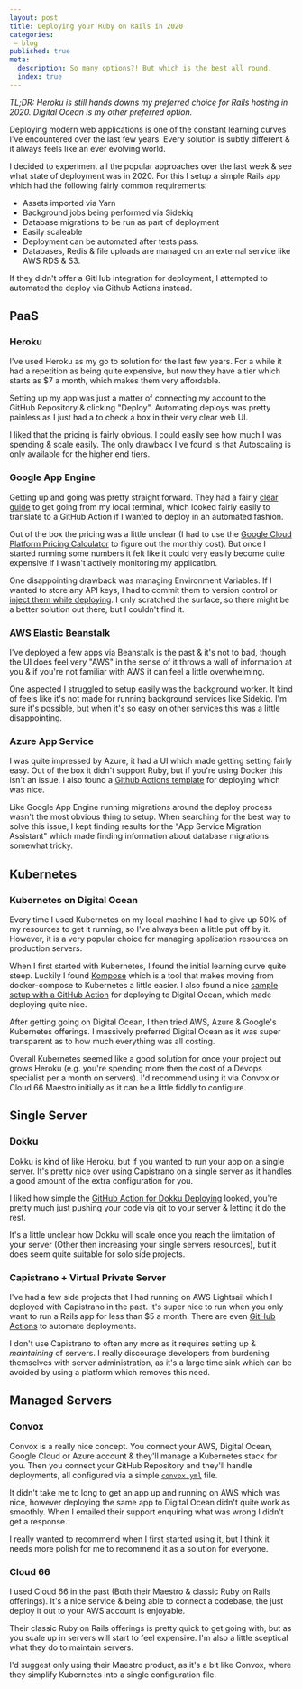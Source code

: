 ```yaml
---
layout: post
title: Deploying your Ruby on Rails in 2020
categories:
 – blog
published: true
meta:
  description: So many options?! But which is the best all round.
  index: true
---
```


_TL;DR: Heroku is still hands downs my preferred choice for Rails hosting in 2020. Digital Ocean is my other preferred option._

Deploying modern web applications is one of the constant learning curves I've encountered over the last few years. Every solution is subtly different & it always feels like an ever evolving world.

I decided to experiment all the popular approaches over the last week & see what state of deployment was in 2020. For this I setup a simple Rails app which had the following fairly common requirements:

* Assets imported via Yarn
* Background jobs being performed via Sidekiq
* Database migrations to be run as part of deployment
* Easily scaleable
* Deployment can be automated after tests pass.
* Databases, Redis & file uploads are managed on an external service like AWS RDS & S3.

If they didn't offer a GitHub integration for deployment, I attempted to automated the deploy via Github Actions instead.

## PaaS

### Heroku

I've used Heroku as my go to solution for the last few years. For a while it had a repetition as being quite expensive, but now they have a tier which starts as $7 a month, which makes them very affordable.

Setting up my app was just a matter of connecting my account to the GitHub Repository & clicking "Deploy". Automating deploys was pretty painless as I just had a to check a box in their very clear web UI.

I liked that the pricing is fairly obvious. I could easily see how much I was spending & scale easily. The only drawback I've found is that Autoscaling is only available for the higher end tiers.

### Google App Engine

Getting up and going was pretty straight forward. They had a fairly [clear guide](https://cloud.google.com/ruby/rails/using-cloudsql-postgres) to get going from my local terminal, which looked fairly easily to translate to a GitHub Action if I wanted to deploy in an automated fashion.

Out of the box the pricing was a little unclear (I had to use the [Google Cloud Platform Pricing Calculator](https://cloud.google.com/products/calculator/) to figure out the monthly cost). But once I started running some numbers it felt like it could very easily become quite expensive if I wasn't actively monitoring my application.

One disappointing drawback was managing Environment Variables. If I wanted to store any API keys, I had to commit them to version control or [inject them while deploying](https://dev.to/mungell/google-cloud-app-engine-environment-variables-5990). I only scratched the surface, so there might be a better solution out there, but I couldn't find it.

### AWS Elastic Beanstalk

I've deployed a few apps via Beanstalk is the past & it's not to bad, though the UI does feel very "AWS" in the sense of it throws a wall of information at you & if you're not familiar with AWS it can feel a little overwhelming.

One aspected I struggled to setup easily was the background worker. It kind of feels like it's not made for running background services like Sidekiq. I'm sure it's possible, but when it's so easy on other services this was a little disappointing.

### Azure App Service

I was quite impressed by Azure, it had a UI which made getting setting fairly easy. Out of the box it didn't support Ruby, but if you're using Docker this isn't an issue. I also found a [Github Actions template](https://github.com/Azure/actions-workflow-samples/blob/master/AppService/docker-webapp-container-on-azure.yml) for deploying which was nice.

Like Google App Engine running migrations around the deploy process wasn't the most obvious thing to setup. When searching for the best way to solve this issue, I kept finding results for the "App Service Migration Assistant" which made finding information about database migrations somewhat tricky.

## Kubernetes

### Kubernetes on Digital Ocean

Every time I used Kubernetes on my local machine I had to give up 50% of my resources to get it running, so I've always been a little put off by it. However, it is a very popular choice for managing application resources on production servers.

When I first started with Kubernetes, I found the initial learning curve quite steep. Luckily I found [Kompose](https://kompose.io/) which is a tool that makes moving from docker-compose to Kubernetes a little easier. I also found a nice [sample setup with a GitHub Action](https://github.com/do-community/example-doctl-action) for deploying to Digital Ocean, which made deploying quite nice.

After getting going on Digital Ocean, I then tried AWS, Azure & Google's Kubernetes offerings. I massively preferred Digital Ocean as it was super transparent as to how much everything was all costing.

Overall Kubernetes seemed like a good solution for once your project out grows Heroku (e.g. you're spending more then the cost of a Devops specialist per a month on servers). I'd recommend using it via Convox or Cloud 66 Maestro initially as it can be a little fiddly to configure.

## Single Server

### Dokku

Dokku is kind of like Heroku, but if you wanted to run your app on a single server. It's pretty nice over using Capistrano on a single server as it handles a good amount of the extra configuration for you.

I liked how simple the [GitHub Action for Dokku Deploying](https://github.com/marketplace/actions/dokku-to-deploy) looked, you're pretty much just pushing your code via git to your server & letting it do the rest.

It's a little unclear how Dokku will scale once you reach the limitation of your server (Other then increasing your single servers resources), but it does seem quite suitable for solo side projects.

### Capistrano + Virtual Private Server

I've had a few side projects that I had running on AWS Lightsail which I deployed with Capistrano in the past. It's super nice to run when you only want to run a Rails app for less than $5 a month. There are even [GitHub Actions](https://github.com/marketplace/actions/capistrano-deploy) to automate deployments.

I don't use Capistrano to often any more as it requires setting up & _maintaining_ of servers. I really discourage developers from burdening themselves with server administration, as it's a large time sink which can be avoided by using a platform which removes this need.

## Managed Servers

### Convox

Convox is a really nice concept. You connect your AWS, Digital Ocean, Google Cloud or Azure account & they'll manage a Kubernetes stack for you. Then you connect your GitHub Repository and they'll handle deployments, all configured via a simple [`convox.yml`](https://docs.convox.com/configuration/convox-yml) file.

It didn't take me to long to get an app up and running on AWS which was nice, however deploying the same app to Digital Ocean didn't quite work as smoothly. When I emailed their support enquiring what was wrong I didn't get a response.

I really wanted to recommend when I first started using it, but I think it needs more polish for me to recommend it as a solution for everyone.

### Cloud 66

I used Cloud 66 in the past (Both their Maestro & classic Ruby on Rails offerings). It's a nice service & being able to connect a codebase, the just deploy it out to your AWS account is enjoyable.

Their classic Ruby on Rails offerings is pretty quick to get going with, but as you scale up in servers will start to feel expensive. I'm also a little sceptical what they do to maintain servers.

I'd suggest only using their Maestro product, as it's a bit like Convox, where they simplify Kubernetes into a single configuration file.

